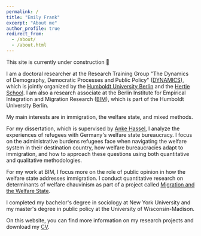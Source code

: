 ```yaml
---
permalink: /
title: "Emily Frank"
excerpt: "About me"
author_profile: true
redirect_from: 
  - /about/
  - /about.html
---
```

This site is currently under construction 🚧

I am a doctoral researcher at the Research Training Group "The Dynamics of Demography, Democratic Processes and Public Policy" ([DYNAMICS](https://www.sowi.hu-berlin.de/en/dynamics)), which is jointly organized by the [Humboldt University Berlin](https://www.hu-berlin.de/en) and the [Hertie School](https://www.hertie-school.org/en/). I am also a research associate at the Berlin Institute for Empirical Integration and Migration Research ([BIM](https://www.bim.hu-berlin.de/en/bim-start)), which is part of the Humboldt University Berlin.

My main interests are in immigration, the welfare state, and mixed methods. 

For my dissertation, which is supervised by [Anke Hassel](https://www.hertie-school.org/en/research/faculty-and-researchers/profile/person/hassel), I analyze the experiences of refugees with Germany's welfare state bureaucracy. I focus on the administrative burdens refugees face when navigating the welfare system in their destination country, how welfare bureaucracies adapt to immigration, and how to approach these questions using both quantitative and qualitative methodologies.

For my work at BIM, I focus more on the role of public opinion in how the welfare state addresses immigration. I conduct quantitative research on determinants of welfare chauvinism as part of a project called [Migration and the Welfare State](https://www.projekte.hu-berlin.de/de/migsoz).

I completed my bachelor's degree in sociology at New York University and my master's degree in public policy at the University of Wisconsin-Madison.

On this website, you can find more information on my research projects and download my [CV](/cv).
